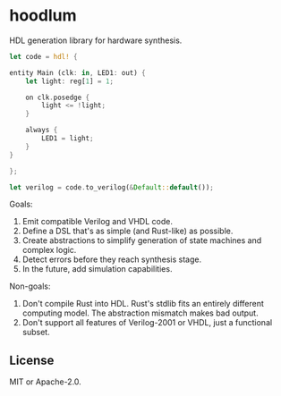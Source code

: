 # hoodlum

HDL generation library for hardware synthesis.

```rust
let code = hdl! {

entity Main (clk: in, LED1: out) {
    let light: reg[1] = 1;

    on clk.posedge {
        light <= !light;
    }

    always {
        LED1 = light;
    }
}

};

let verilog = code.to_verilog(&Default::default());
```

Goals:

1. Emit compatible Verilog and VHDL code.
1. Define a DSL that's as simple (and Rust-like) as possible.
1. Create abstractions to simplify generation of state machines and complex logic.
1. Detect errors before they reach synthesis stage.
1. In the future, add simulation capabilities.

Non-goals:

1. Don't compile Rust into HDL. Rust's stdlib fits an entirely different computing
   model. The abstraction mismatch makes bad output.
1. Don't support all features of Verilog-2001 or VHDL, just a functional subset.

## License

MIT or Apache-2.0.
